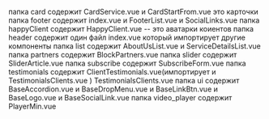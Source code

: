 папка card содержит CardService.vue и CardStartFrom.vue  это карточки папка footer содержит index.vue  и FooterList.vue  и  SocialLinks.vue папка happyClient содержит HappyClient.vue -- это аватарки коиентов папка header содержит один файл index.vue который импортирует другие компоненты   папка list содержит  AboutUsList.vue и ServiceDetailsList.vue    папка  partners содержит  BlockPartners.vue папка slider содержит SliderArticle.vue  папка subscribe  содержит SubscribeForm.vue  папка testimonials содержит ClientTestimonials.vue(импортирует  и TestimonialsClients.vue ) TestimonialsClients.vue  папка ui содержит BaseAccordion.vue и BaseDropMenu.vue  и BaseLinkBtn.vue и BaseLogo.vue и  BaseSocialLink.vue  папка video_player содержит PlayerMin.vue